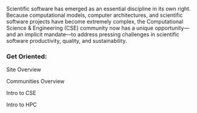 Scientific software has emerged as an essential discipline in its own right.   Because computational models, computer architectures, and scientific software projects have become extremely complex, the Computational Science & Engineering (CSE) community now has a unique opportunity—and an implicit mandate—to address pressing challenges in scientific software productivity, quality, and sustainability.  

### Get Oriented:

Site Overview

Communities Overview

Intro to CSE

Intro to HPC

<!---
[Site Overview](SiteOverview.md)

[Communities Overview](CommunitiesOverview.md)

[Intro to CSE](IntroToCse.md)

[Intro to HPC](IntroToHpc.md)

Content on the Better Scientific Software Site is organized in six broad categories:
- Better Planning
- Better Reliability
- Better Performance
- Better Collaboration
- Better Individual Productivity
- Crosscutting Resources
--->
